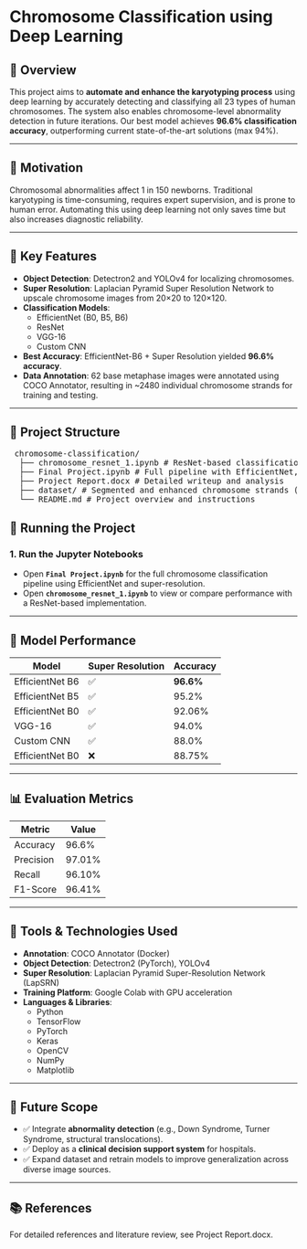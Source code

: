 # Chromosome Classification using Deep Learning

## 📌 Overview

This project aims to **automate and enhance the karyotyping process** using deep learning by accurately detecting and classifying all 23 types of human chromosomes. The system also enables chromosome-level abnormality detection in future iterations. Our best model achieves **96.6% classification accuracy**, outperforming current state-of-the-art solutions (max 94%).

---

## 🔬 Motivation

Chromosomal abnormalities affect 1 in 150 newborns. Traditional karyotyping is time-consuming, requires expert supervision, and is prone to human error. Automating this using deep learning not only saves time but also increases diagnostic reliability.

---

## 🧠 Key Features

- **Object Detection**: Detectron2 and YOLOv4 for localizing chromosomes.
- **Super Resolution**: Laplacian Pyramid Super Resolution Network to upscale chromosome images from 20×20 to 120×120.
- **Classification Models**:
  - EfficientNet (B0, B5, B6)
  - ResNet
  - VGG-16
  - Custom CNN
- **Best Accuracy**: EfficientNet-B6 + Super Resolution yielded **96.6% accuracy**.
- **Data Annotation**: 62 base metaphase images were annotated using COCO Annotator, resulting in ~2480 individual chromosome strands for training and testing.

---

## 📁 Project Structure

<pre> chromosome-classification/ 
  ├── chromosome_resnet_1.ipynb # ResNet-based classification model 
  ├── Final Project.ipynb # Full pipeline with EfficientNet, super-resolution, and classification 
  ├── Project Report.docx # Detailed writeup and analysis 
  ├── dataset/ # Segmented and enhanced chromosome strands (not included here) 
  └── README.md # Project overview and instructions 
</pre>

## 🚀 Running the Project

### 1. Run the Jupyter Notebooks

- Open **`Final Project.ipynb`** for the full chromosome classification pipeline using EfficientNet and super-resolution.
- Open **`chromosome_resnet_1.ipynb`** to view or compare performance with a ResNet-based implementation.

---

## 🧪 Model Performance

| Model             | Super Resolution | Accuracy |
|------------------|------------------|----------|
| EfficientNet B6  | ✅               | **96.6%** |
| EfficientNet B5  | ✅               | 95.2%    |
| EfficientNet B0  | ✅               | 92.06%   |
| VGG-16           | ✅               | 94.0%    |
| Custom CNN       | ✅               | 88.0%    |
| EfficientNet B0  | ❌               | 88.75%   |

---

## 📊 Evaluation Metrics

| Metric     | Value   |
|------------|---------|
| Accuracy   | 96.6%   |
| Precision  | 97.01%  |
| Recall     | 96.10%  |
| F1-Score   | 96.41%  |

---

## 🧰 Tools & Technologies Used

- **Annotation**: COCO Annotator (Docker)
- **Object Detection**: Detectron2 (PyTorch), YOLOv4
- **Super Resolution**: Laplacian Pyramid Super-Resolution Network (LapSRN)
- **Training Platform**: Google Colab with GPU acceleration
- **Languages & Libraries**: 
  - Python
  - TensorFlow
  - PyTorch
  - Keras
  - OpenCV
  - NumPy
  - Matplotlib

---

## 🔮 Future Scope

- ✅ Integrate **abnormality detection** (e.g., Down Syndrome, Turner Syndrome, structural translocations).
- ✅ Deploy as a **clinical decision support system** for hospitals.
- ✅ Expand dataset and retrain models to improve generalization across diverse image sources.

---

## 📚 References

For detailed references and literature review, see Project Report.docx.

